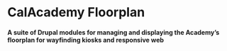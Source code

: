 # CalAcademy Floorplan
#### A suite of Drupal modules for managing and displaying the Academy’s floorplan for wayfinding kiosks and responsive web
